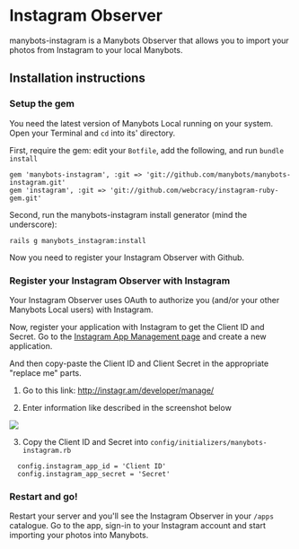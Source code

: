 # Instagram Observer

manybots-instagram is a Manybots Observer that allows you to import your photos from Instagram to your local Manybots.

## Installation instructions

### Setup the gem

You need the latest version of Manybots Local running on your system. Open your Terminal and `cd` into its' directory.

First, require the gem: edit your `Botfile`, add the following, and run `bundle install`

```
gem 'manybots-instagram', :git => 'git://github.com/manybots/manybots-instagram.git'
gem 'instagram', :git => 'git://github.com/webcracy/instagram-ruby-gem.git'
```

Second, run the manybots-instagram install generator (mind the underscore):

```
rails g manybots_instagram:install
```

Now you need to register your Instagram Observer with Github.

### Register your Instagram Observer with Instagram

Your Instagram Observer uses OAuth to authorize you (and/or your other Manybots Local users) with Instagram. 

Now, register your application with Instagram to get the Client ID and Secret. Go to the [Instagram App Management page](http://instagr.am/developer/manage/) and create a new application.

And then copy-paste the Client ID and Client Secret in the appropriate "replace me" parts.

1. Go to this link: http://instagr.am/developer/manage/

2. Enter information like described in the screenshot below

<img src="https://img.skitch.com/20120413-j8nbngxq1cq2qmwq6s3eikc6q3.png" />

3. Copy the Client ID and Secret into `config/initializers/manybots-instagram.rb`

```
  config.instagram_app_id = 'Client ID'
  config.instagram_app_secret = 'Secret'
```  


### Restart and go!

Restart your server and you'll see the Instagram Observer in your `/apps` catalogue. Go to the app, sign-in to your Instagram account and start importing your photos into Manybots.
